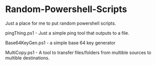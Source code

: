 # Random-Powershell-Scripts
Just a place for me to put random powershell scripts.

pingThing.ps1    - Just a simple ping tool that outputs to a file.

Base64KeyGen.ps1 - a simple base 64 key generator

MultiCopy.ps1    - A tool to transfer files/folders from multible sources to multible destinations.
